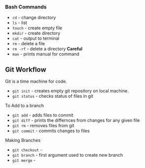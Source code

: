 ### Bash Commands

* `cd` - change directory
* `ls` - list
* `touch` - create empty file
* `mkdir` - create directory
* `cat` - output to terminal
* `rm` - delete a file
* `rm -rf` - delete a directory **Careful**
* `man` - prints manual for command


## Git Workflow

Git is a time machine for code.

* `git init` - creates empty git repository on local machine.
* `git status` - checks status of files in git

To Add to a branch

* `git add` - adds files to commit
* `git diff` - prints the differnces from changes for any given file
* `git rm` - removes files from git
* `git commit` - commits changes to files

Making Branches

* `git checkout` -
* `git branch` - first argument used to create new branch
* `git merge` -




